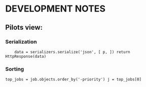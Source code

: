 
# DEVELOPMENT NOTES
## Pilots view:
### Serialization

`     data = serializers.serialize('json', [ p, ])
     return HttpResponse(data)
`
### Sorting
`top_jobs = job.objects.order_by('-priority')
j = top_jobs[0]
`
